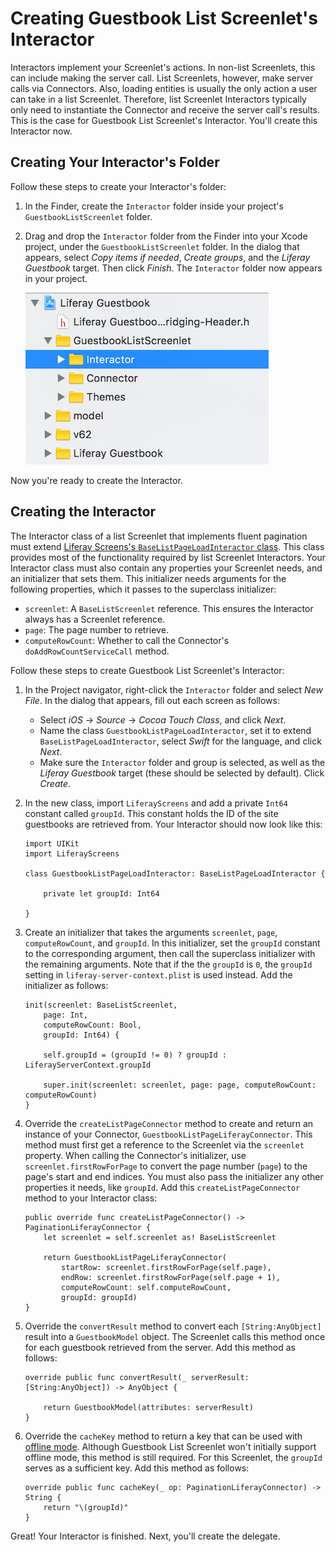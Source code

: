 # Creating Guestbook List Screenlet's Interactor [](id=creating-guestbook-list-screenlets-interactor-ios)

Interactors implement your Screenlet's actions. In non-list Screenlets, this can 
include making the server call. List Screenlets, however, make server calls via 
Connectors. Also, loading entities is usually the only action a user can take in 
a list Screenlet. Therefore, list Screenlet Interactors typically only need to 
instantiate the Connector and receive the server call's results. This is the 
case for Guestbook List Screenlet's Interactor. You'll create this Interactor 
now. 

## Creating Your Interactor's Folder [](id=creating-your-interactors-folder)

Follow these steps to create your Interactor's folder: 

1.  In the Finder, create the `Interactor` folder inside your project's 
    `GuestbookListScreenlet` folder. 

2.  Drag and drop the `Interactor` folder from the Finder into your Xcode 
    project, under the `GuestbookListScreenlet` folder. In the dialog that 
    appears, select *Copy items if needed*, *Create groups*, and the *Liferay 
    Guestbook* target. Then click *Finish*. The `Interactor` folder now appears 
    in your project. 

    ![Figure 1: The new `Interactor` folder should be inside the Screenlet's folder.](../../../images/ios-lp-interactor-folder.png)

Now you're ready to create the Interactor. 

## Creating the Interactor [](id=creating-the-interactor)

The Interactor class of a list Screenlet that implements fluent pagination must 
extend 
[Liferay Screens's `BaseListPageLoadInteractor` class](https://github.com/liferay/liferay-screens/blob/master/ios/Framework/Core/Base/BaseListScreenlet/BaseListPageLoadInteractor.swift). 
This class provides most of the functionality required by list Screenlet 
Interactors. Your Interactor class must also contain any properties your 
Screenlet needs, and an initializer that sets them. This initializer needs 
arguments for the following properties, which it passes to the superclass 
initializer: 

- `screenlet`: A `BaseListScreenlet` reference. This ensures the Interactor 
  always has a Screenlet reference. 
- `page`: The page number to retrieve. 
- `computeRowCount`: Whether to call the Connector's `doAddRowCountServiceCall` 
  method. 

Follow these steps to create Guestbook List Screenlet's Interactor: 

1.  In the Project navigator, right-click the `Interactor` folder and select 
    *New File*. In the dialog that appears, fill out each screen as follows: 

    - Select *iOS* &rarr; *Source* &rarr; *Cocoa Touch Class*, and click *Next*. 
    - Name the class `GuestbookListPageLoadInteractor`, set it to extend 
      `BaseListPageLoadInteractor`, select *Swift* for the language, and click 
      *Next*. 
    - Make sure the `Interactor` folder and group is selected, as well as the 
      *Liferay Guestbook* target (these should be selected by default). Click 
      *Create*. 

2.  In the new class, import `LiferayScreens` and add a private `Int64` constant 
    called `groupId`. This constant holds the ID of the site guestbooks are 
    retrieved from. Your Interactor should now look like this: 

        import UIKit
        import LiferayScreens

        class GuestbookListPageLoadInteractor: BaseListPageLoadInteractor {

            private let groupId: Int64

        }

3.  Create an initializer that takes the arguments `screenlet`, `page`, 
    `computeRowCount`, and `groupId`. In this initializer, set the `groupId` 
    constant to the corresponding argument, then call the superclass initializer 
    with the remaining arguments. Note that if the the `groupId` is `0`, the 
    `groupId` setting in `liferay-server-context.plist` is used instead. Add the 
    initializer as follows: 

        init(screenlet: BaseListScreenlet,
            page: Int,
            computeRowCount: Bool,
            groupId: Int64) {

            self.groupId = (groupId != 0) ? groupId : LiferayServerContext.groupId

            super.init(screenlet: screenlet, page: page, computeRowCount: computeRowCount)
        }

4.  Override the `createListPageConnector` method to create and return an 
    instance of your Connector, `GuestbookListPageLiferayConnector`. This method 
    must first get a reference to the Screenlet via the `screenlet` property. 
    When calling the Connector's initializer, use `screenlet.firstRowForPage` to 
    convert the page number (`page`) to the page's start and end indices. You 
    must also pass the initializer any other properties it needs, like 
    `groupId`. Add this `createListPageConnector` method to your Interactor 
    class: 

        public override func createListPageConnector() -> PaginationLiferayConnector {
            let screenlet = self.screenlet as! BaseListScreenlet

            return GuestbookListPageLiferayConnector(
                startRow: screenlet.firstRowForPage(self.page),
                endRow: screenlet.firstRowForPage(self.page + 1),
                computeRowCount: self.computeRowCount,
                groupId: groupId)
        }

5.  Override the `convertResult` method to convert each `[String:AnyObject]` 
    result into a `GuestbookModel` object. The Screenlet calls this method once 
    for each guestbook retrieved from the server. Add this method as follows: 

        override public func convertResult(_ serverResult: [String:AnyObject]) -> AnyObject {

            return GuestbookModel(attributes: serverResult)
        }

6.  Override the `cacheKey` method to return a key that can be used with 
    [offline mode](/develop/tutorials/-/knowledge_base/6-2/architecture-of-offline-mode-in-liferay-screens). 
    Although Guestbook List Screenlet won't initially support offline mode, this 
    method is still required. For this Screenlet, the `groupId` serves as a 
    sufficient key. Add this method as follows: 

        override public func cacheKey(_ op: PaginationLiferayConnector) -> String {
            return "\(groupId)"
        }

Great! Your Interactor is finished. Next, you'll create the delegate. 
